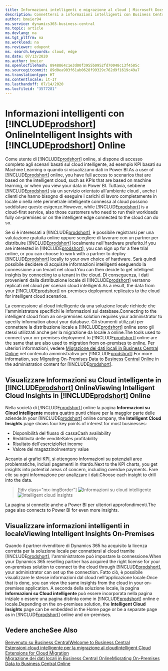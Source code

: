 ```yaml
---
title: Informazioni intelligenti e migrazione al cloud | Microsoft Docs
description: Connettersi a informazioni intelligenti con Business Central dalla soluzione locale. Informazioni su come eseguire la migrazione al cloud.
author: bmeier94
ms.service: dynamics365-business-central
ms.topic: article
ms.devlang: na
ms.tgt_pltfrm: na
ms.workload: na
ms.reviewer: edupont
ms. search.keywords: cloud, edge
ms.date: 07/13/2020
ms.author: bmeier
ms.openlocfilehash: 8948864c1e3d00f3955b0952fd70048c13f4585c
ms.sourcegitcommit: 89d0ea903f61ab0628f99329c762d9f1619c49a7
ms.translationtype: HT
ms.contentlocale: it-IT
ms.lasthandoff: 07/14/2020
ms.locfileid: "3577281"
---
```

# <a name="intelligent-insights-with-prodshort-online"></a><span data-ttu-id="8cb90-104">Informazioni intelligenti con [!INCLUDE[prodshort](includes/prodshort.md)] Online</span><span class="sxs-lookup"><span data-stu-id="8cb90-104">Intelligent Insights with [!INCLUDE[prodshort](includes/prodshort.md)] Online</span></span>

<span data-ttu-id="8cb90-105">Come utente di [!INCLUDE[prodshort](includes/prodshort.md)] online, si dispone di accesso completo agli scenari basati sul cloud intelligente, ad esempio KPI basati su Machine Learning o quando si visualizzano dati in Power BI.</span><span class="sxs-lookup"><span data-stu-id="8cb90-105">As a user of [!INCLUDE[prodshort](includes/prodshort.md)] online, you have full access to scenarios that are based on the intelligent cloud, such as KPIs that are based on machine learning, or when you view your data in Power BI.</span></span> <span data-ttu-id="8cb90-106">Tuttavia, sebbene [!INCLUDE[prodshort](includes/prodshort.md)] sia un servizio orientato all'ambiente cloud , anche i clienti che hanno bisogno di eseguire i carichi di lavoro completamente in locale o nella rete perimetrale intelligente connessa al cloud possono soddisfare queste esigenze.</span><span class="sxs-lookup"><span data-stu-id="8cb90-106">However, while [!INCLUDE[prodshort](includes/prodshort.md)] is a cloud-first service, also those customers who need to run their workloads fully on-premises or on the intelligent edge connected to the cloud can do so.</span></span>  

<span data-ttu-id="8cb90-107">Se si è interessati a [!INCLUDE[prodshort](includes/prodshort.md)], è possibile registrarsi per una valutazione gratuita online oppure scegliere di lavorare con un partner per distribuire [!INCLUDE[prodshort](includes/prodshort.md)] localmente nell'hardware preferito.</span><span class="sxs-lookup"><span data-stu-id="8cb90-107">If you are interested in [!INCLUDE[prodshort](includes/prodshort.md)], you can sign up for a free trial online, or you can choose to work with a partner to deploy [!INCLUDE[prodshort](includes/prodshort.md)] locally to your own choice of hardware.</span></span> <span data-ttu-id="8cb90-108">Sarà quindi possibile decidere di acquisire informazioni intelligenti eseguendo la connessione a un tenant nel cloud.</span><span class="sxs-lookup"><span data-stu-id="8cb90-108">You can then decide to get intelligent insights by connecting to a tenant in the cloud.</span></span> <span data-ttu-id="8cb90-109">Di conseguenza, i dati provenienti dalla distribuzione locale di [!INCLUDE[prodshort](includes/prodshort.md)] verranno replicati nel cloud per scenari cloud intelligenti.</span><span class="sxs-lookup"><span data-stu-id="8cb90-109">As a result, the data from your [!INCLUDE[prodshort](includes/prodshort.md)] on-premises deployment replicates to the cloud for intelligent cloud scenarios.</span></span>  

<span data-ttu-id="8cb90-110">La connessione al cloud intelligente da una soluzione locale richiede che l'amministratore specifichi le informazioni sul database.</span><span class="sxs-lookup"><span data-stu-id="8cb90-110">Connecting to the intelligent cloud from an on-premises solution requires your administrator to specify information about your database.</span></span> <span data-ttu-id="8cb90-111">Gli strumenti utilizzati per connettere la distribuzione locale a [!INCLUDE[prodshort](includes/prodshort.md)] online sono gli stessi utilizzati anche per la migrazione da locale a online.</span><span class="sxs-lookup"><span data-stu-id="8cb90-111">The tools used to connect your on-premises deployment to [!INCLUDE[prodshort](includes/prodshort.md)] online are the same that are also used to migration from on-premises to online.</span></span> <span data-ttu-id="8cb90-112">Per ulteriori informazioni, vedere [Migrazione dei dati locali in Business Central Online](/dynamics365/business-central/dev-itpro/administration/migrate-data) nel contenuto amministrativo per [!INCLUDE[prodshort](includes/prodshort.md)].</span><span class="sxs-lookup"><span data-stu-id="8cb90-112">For more information, see [Migrating On-Premises Data to Business Central Online](/dynamics365/business-central/dev-itpro/administration/migrate-data) in the administration content for [!INCLUDE[prodshort](includes/prodshort.md)].</span></span>  

## <a name="viewing-intelligent-cloud-insights-in-prodshort-online"></a><span data-ttu-id="8cb90-113">Visualizzare Informazioni su Cloud intelligente in [!INCLUDE[prodshort](includes/prodshort.md)] Online</span><span class="sxs-lookup"><span data-stu-id="8cb90-113">Viewing Intelligent Cloud Insights in [!INCLUDE[prodshort](includes/prodshort.md)] Online</span></span>

<span data-ttu-id="8cb90-114">Nella società di [!INCLUDE[prodshort](includes/prodshort.md)] online la pagina **Informazioni su Cloud intelligente** mostra quattro punti chiave per la maggior parte delle aziende:</span><span class="sxs-lookup"><span data-stu-id="8cb90-114">In your [!INCLUDE[prodshort](includes/prodshort.md)] online company, the **Intelligent Cloud Insights** page shows four key points of interest for most businesses:</span></span>

- <span data-ttu-id="8cb90-115">Disponibilità del flusso di cassa</span><span class="sxs-lookup"><span data-stu-id="8cb90-115">Cash availability</span></span>
- <span data-ttu-id="8cb90-116">Redditività delle vendite</span><span class="sxs-lookup"><span data-stu-id="8cb90-116">Sales profitability</span></span>
- <span data-ttu-id="8cb90-117">Risultato dell'esercizio</span><span class="sxs-lookup"><span data-stu-id="8cb90-117">Net income</span></span>
- <span data-ttu-id="8cb90-118">Valore del magazzino</span><span class="sxs-lookup"><span data-stu-id="8cb90-118">Inventory value</span></span>

<span data-ttu-id="8cb90-119">Accanto ai grafici KPI, si ottengono informazioni su potenziali aree problematiche, inclusi pagamenti in ritardo.</span><span class="sxs-lookup"><span data-stu-id="8cb90-119">Next to the KPI charts, you get insights into potential areas of concern, including overdue payments.</span></span> <span data-ttu-id="8cb90-120">Fare clic su ogni informazione per analizzare i dati.</span><span class="sxs-lookup"><span data-stu-id="8cb90-120">Choose each insight to drill into the data.</span></span>  

> [!div class="mx-imgBorder"]
> <span data-ttu-id="8cb90-121">![Informazioni su cloud intelligente](media/across-intelligent-cloud/intelligentcloudApril19.png "Mostra la pagina Informazioni su Cloud intelligente in Business Central")</span><span class="sxs-lookup"><span data-stu-id="8cb90-121">![Intelligent cloud insights](media/across-intelligent-cloud/intelligentcloudApril19.png "Shows the Intelligent Cloud Insights page in Business Central")</span></span>

<span data-ttu-id="8cb90-122">La pagina si connette anche a Power BI per ulteriori approfondimenti.</span><span class="sxs-lookup"><span data-stu-id="8cb90-122">The page also connects to Power BI for even more insights.</span></span>

## <a name="viewing-intelligent-insights-on-premises"></a><span data-ttu-id="8cb90-123">Visualizzare informazioni intelligenti in locale</span><span class="sxs-lookup"><span data-stu-id="8cb90-123">Viewing Intelligent Insights On-Premises</span></span>

<span data-ttu-id="8cb90-124">Quando il partner rivenditore di Dynamics 365 ha acquisito la licenza corretta per la soluzione locale per connettersi al cloud tramite [!INCLUDE[prodshort](includes/prodshort.md)], l'amministratore può impostare la connessione.</span><span class="sxs-lookup"><span data-stu-id="8cb90-124">When your Dynamics 365 reselling partner has acquired the right license for your on-premises solution to connect to the cloud through [!INCLUDE[prodshort](includes/prodshort.md)], your administrator can set up the connection.</span></span> <span data-ttu-id="8cb90-125">Fatto ciò, è possibile visualizzare le stesse informazioni dal cloud nell'applicazione locale.</span><span class="sxs-lookup"><span data-stu-id="8cb90-125">Once that is done, you can view the same insights from the cloud in your on-premises application.</span></span> <span data-ttu-id="8cb90-126">A seconda della soluzione locale, la pagina **Informazioni su Cloud intelligente** può essere incorporata nella pagina iniziale o essere una pagina distinta come in [!INCLUDE[prodshort](includes/prodshort.md)] online e locale.</span><span class="sxs-lookup"><span data-stu-id="8cb90-126">Depending on the on-premises solution, the **Intelligent Cloud Insights** page can be embedded in the Home page or be a separate page as in [!INCLUDE[prodshort](includes/prodshort.md)] online and on-premises.</span></span>  

## <a name="see-also"></a><span data-ttu-id="8cb90-127">Vedere anche</span><span class="sxs-lookup"><span data-stu-id="8cb90-127">See Also</span></span>

[<span data-ttu-id="8cb90-128">Benvenuto su Business Central</span><span class="sxs-lookup"><span data-stu-id="8cb90-128">Welcome to Business Central</span></span>](index.md)  
[<span data-ttu-id="8cb90-129">Estensioni cloud intelligente per la migrazione al cloud</span><span class="sxs-lookup"><span data-stu-id="8cb90-129">Intelligent Cloud Extensions for Cloud Migration</span></span>](ui-extensions-data-replication.md)  
[<span data-ttu-id="8cb90-130">Migrazione dei dati locali in Business Central Online</span><span class="sxs-lookup"><span data-stu-id="8cb90-130">Migrating On-Premises Data to Business Central Online</span></span>](/dynamics365/business-central/dev-itpro/administration/migrate-data)  
